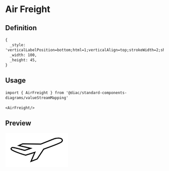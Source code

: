 # Air Freight

## Definition

```
{
  _style: 'verticalLabelPosition=bottom;html=1;verticalAlign=top;strokeWidth=2;shape=mxgraph.lean_mapping.airplane_7;',
  _width: 100,
  _height: 45,
}
```

## Usage

```
import { AirFreight } from '@diac/standard-components-diagrams/valueStreamMapping'

<AirFreight/>
```

## Preview

<img src="./air-freight.png" width="200"/>
